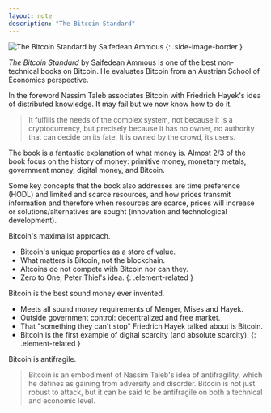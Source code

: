 ```yaml
---
layout: note
description: "The Bitcoin Standard"
---
```


![The Bitcoin Standard by Saifedean Ammous][1]
{: .side-image-border }

*The Bitcoin Standard* by Saifedean Ammous is one of the best non-technical
books on Bitcoin. He evaluates Bitcoin from an Austrian School of Economics
perspective.

In the foreword Nassim Taleb associates Bitcoin with Friedrich Hayek's idea of
distributed knowledge. It may fail but we now know how to do it.

> It fulfills the needs of the complex system, not because it is a
> cryptocurrency, but precisely because it has no owner, no authority that can
> decide on its fate. It is owned by the crowd, its users.

The book is a fantastic explanation of what money is. Almost 2/3 of the book
focus on the history of money: primitive money, monetary metals, government
money, digital money, and Bitcoin.

Some key concepts that the book also addresses are time preference (HODL) and
limited and scarce resources, and how prices transmit information and therefore
when resources are scarce, prices will increase or solutions/alternatives
are sought (innovation and technological development).

Bitcoin's maximalist approach.
- Bitcoin's unique properties as a store of value.
- What matters is Bitcoin, not the blockchain.
- Altcoins do not compete with Bitcoin nor can they.
- Zero to One, Peter Thiel's idea.
{: .element-related }

Bitcoin is the best sound money ever invented.
- Meets all sound money requirements of Menger, Mises and Hayek.
- Outside government control: decentralized and free market.
- That "something they can't stop" Friedrich Hayek talked about is Bitcoin.
- Bitcoin is the first example of digital scarcity (and absolute scarcity).
{: .element-related }

Bitcoin is antifragile.
> Bitcoin is an embodiment of Nassim Taleb's idea of antifragility, which he
> defines as gaining from adversity and disorder. Bitcoin is not just robust to
> attack, but it can be said to be antifragile on both a technical and economic
> level.


[1]: /assets/images/notes/the-bitcoin-standard.png

